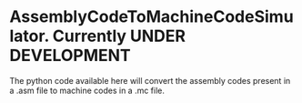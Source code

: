 # AssemblyCodeToMachineCodeSimulator. Currently UNDER DEVELOPMENT

The python code available here will convert the assembly codes present in a .asm file to machine codes in a .mc file.
